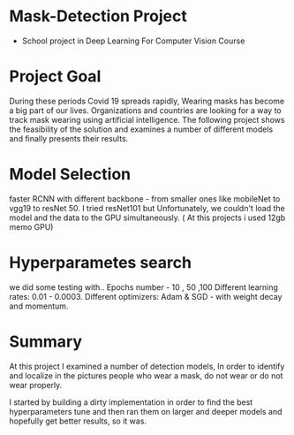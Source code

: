 # Mask-Detection Project
* School project in Deep Learning For Computer Vision Course


# Project Goal
During these periods Covid 19 spreads rapidly, Wearing masks has become a big part of our lives.
Organizations and countries are looking for a way to track mask wearing using artificial intelligence.
The following project shows the feasibility of the solution and examines a number of different models and finally presents their results.



# Model Selection
faster RCNN with different backbone - from smaller ones like mobileNet to vgg19 to resNet 50.
I tried resNet101 but Unfortunately, we couldn't load the model and the data to the GPU simultaneously. ( At this projects i used 12gb memo GPU)


# Hyperparametes search
we did some testing with..
Epochs number - 10 , 50 ,100
Different learning rates: 0.01 - 0.0003.
Different optimizers: Adam & SGD - with weight decay and momentum.


# Summary
At this project I examined a number of detection models, In order to identify and localize in the pictures people who wear a mask, do not wear or do not wear properly.

I started by building a dirty implementation in order to find the best hyperparameters tune and then ran them on larger and deeper models and hopefully get better results, so it was.

